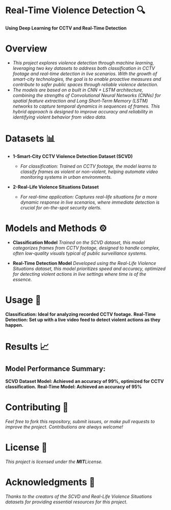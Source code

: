 # Real-Time Violence Detection 🔍
**Using Deep Learning for CCTV and Real-Time Detection**

# Overview
* *This project explores violence detection through machine learning, leveraging two key datasets to address both classification in CCTV footage and real-time detection in live scenarios. With the growth of smart-city technologies, the goal is to enable proactive measures and contribute to safer public spaces through reliable violence detection.*
* *The models are based on a built in CNN + LSTM architecture, combining the strengths of Convolutional Neural Networks (CNNs) for spatial feature extraction and Long Short-Term Memory (LSTM) networks to capture temporal dynamics in sequences of frames. This hybrid approach is designed to improve accuracy and reliability in identifying violent behavior from video data.*

# Datasets 📊
* **1-Smart-City CCTV Violence Detection Dataset (SCVD)**
  * *For classification: Trained on CCTV footage, the model learns to classify frames as violent or non-violent, helping automate video monitoring systems in urban environments.*

* **2-Real-Life Violence Situations Dataset**
  * *For real-time application: Captures real-life situations for a more dynamic response in live scenarios, where immediate detection is crucial for on-the-spot security alerts.*
 
# Models and Methods ⚙️
* **Classification Model**
*Trained on the SCVD dataset, this model categorizes frames from CCTV footage, designed to handle complex, often low-quality visuals typical of public surveillance systems.*

* **Real-Time Detection Model**
*Developed using the Real-Life Violence Situations dataset, this model prioritizes speed and accuracy, optimized for detecting violent actions in live settings where time is of the essence.*

# Usage 🎥
**Classification: Ideal for analyzing recorded CCTV footage.**
**Real-Time Detection: Set up with a live video feed to detect violent actions as they happen.**

# Results 📈
## Model Performance Summary:
**SCVD Dataset Model: Achieved an accuracy of 99%, optimized for CCTV classification.**
**Real-Time Model: Achieved an accuracy of 95%**

# Contributing 🤝
*Feel free to fork this repository, submit issues, or make pull requests to improve the project. Contributions are always welcome!*

# License 📄
*This project is licensed under the **MIT**License.*

# Acknowledgments 🙏
*Thanks to the creators of the SCVD and Real-Life Violence Situations datasets for providing essential resources for this project.*
